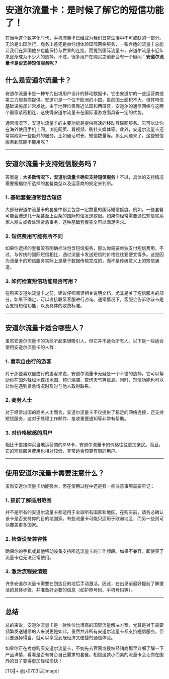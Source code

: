 # 安道尔流量卡：是时候了解它的短信功能了！

在当今这个数字化时代，手机流量卡已经成为我们日常生活中不可或缺的一部分。无论是出国旅行、商务出差还是单纯想体验国际网络服务，一张合适的流量卡总能让我们在异国他乡也能保持与世界的连接。而提到国际流量卡，安道尔流量卡近年来逐渐成为不少人的选择。不过，很多用户在购买之前都会有一个疑问：**安道尔流量卡是否支持短信服务呢？**

## 什么是安道尔流量卡？

安道尔流量卡是一种专为出境用户设计的移动数据卡，它由安道尔的一些运营商或第三方服务商提供。安道尔是一个位于欧洲的小国，虽然国土面积不大，但其电信基础设施却非常发达。由于地理位置靠近法国和西班牙，安道尔的通信网络与这两个国家紧密相连，这使得安道尔流量卡在国际漫游方面具备一定的优势。

通常情况下，安道尔流量卡的主要功能是提供高速的移动互联网服务。它可以让你在海外使用手机上网，浏览网页、看视频、刷社交媒体等。此外，安道尔流量卡还常常附带一些额外的服务，比如通话时长、短信数量等。那么问题来了，这些短信服务到底能不能用呢？

---

## 安道尔流量卡支持短信服务吗？

答案是：**大多数情况下，安道尔流量卡确实支持短信服务**！不过，具体的支持情况需要根据你所选择的套餐类型以及运营商的规定来判断。

### 1. **基础套餐通常包含短信**
大部分安道尔流量卡的套餐中都会包含一定数量的国际短信额度。例如，一些套餐可能会赠送几十条甚至上百条的国际短信发送权限。如果你经常需要通过短信联系家人朋友或者处理紧急事务，这种基础套餐完全可以满足需求。

### 2. **短信费用可能有所不同**
如果你选择的套餐没有明确标注包含短信服务，那么你需要单独支付短信费用。不过，与传统的国际短信相比，通过流量卡发送短信的价格往往要便宜得多。这是因为流量卡的短信服务实际上是基于数据传输完成的，而不是传统意义上的短信通道。

### 3. **如何检查短信功能是否可用？**
在购买安道尔流量卡之前，建议仔细阅读相关说明文档，尤其是关于短信服务的部分。如果不确定，可以直接联系客服进行咨询。通常情况下，客服会告诉你该卡是否支持短信功能，以及具体的收费标准。

---

## 安道尔流量卡适合哪些人？

虽然安道尔流量卡的功能听起来很吸引人，但它并不适合所有人。以下是一些适合使用安道尔流量卡的人群：

### 1. **喜欢自由行的游客**
对于那些喜欢自由行的游客来说，安道尔流量卡无疑是一个不错的选择。它可以帮助你在国外轻松地查找地图、预订酒店、查询天气等信息。同时，短信功能也可以让你在遇到紧急情况时及时与他人取得联系。

### 2. **商务人士**
对于经常出国的商务人士而言，安道尔流量卡不仅提供了稳定的网络连接，还支持短信服务，这对于处理工作邮件、接收重要通知等非常有帮助。

### 3. **对价格敏感的用户**
相比于直接购买当地运营商的SIM卡，安道尔流量卡的价格往往更加亲民。而且，它的短信服务费用也相对较低，非常适合预算有限的用户。

---

## 使用安道尔流量卡需要注意什么？

虽然安道尔流量卡功能强大，但在使用过程中还是有一些注意事项需要牢记：

### 1. **提前了解适用范围**
并不是所有的安道尔流量卡都适用于全球所有国家和地区。在购买前，请务必确认该卡是否支持你的目的地国家。有些流量卡可能只适用于欧洲地区，而另一些则可以覆盖更多国家。

### 2. **检查设备兼容性**
确保你的手机或其他移动设备支持所选流量卡的工作频段。如果不兼容，即使买了流量卡也无法正常使用。

### 3. **激活流程要清楚**
许多安道尔流量卡需要在到达目的地后手动激活。因此，在出发前最好提前了解激活的具体步骤，并准备好必要的信息（如护照号码、手机号码等）。

---

## 总结

总的来说，安道尔流量卡是一款性价比很高的国际流量解决方案，尤其是对于需要频繁发送短信的人来说更是如此。虽然并非所有安道尔流量卡都支持短信服务，但只要选择得当，就可以享受到既经济又便捷的通信体验。

如果你正在考虑购买安道尔流量卡，不妨先去官网或授权经销商那里详细了解一下产品详情，看看是否有符合自己需求的套餐。相信这款小而美的流量卡会让你在国外的日子变得更加轻松愉快！

[TG💪+ @jx0703 ![Image](https://github.com/user-attachments/assets/dbca1d08-cadb-493c-b0ec-ad6f7a83f270)]